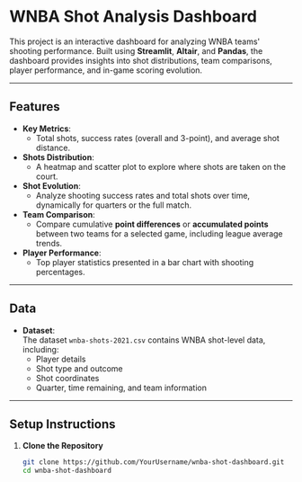 # **WNBA Shot Analysis Dashboard**

This project is an interactive dashboard for analyzing WNBA teams' shooting performance. Built using **Streamlit**, **Altair**, and **Pandas**, the dashboard provides insights into shot distributions, team comparisons, player performance, and in-game scoring evolution.

---

## **Features**

- **Key Metrics**:  
   - Total shots, success rates (overall and 3-point), and average shot distance.
- **Shots Distribution**:  
   - A heatmap and scatter plot to explore where shots are taken on the court.
- **Shot Evolution**:  
   - Analyze shooting success rates and total shots over time, dynamically for quarters or the full match.
- **Team Comparison**:  
   - Compare cumulative **point differences** or **accumulated points** between two teams for a selected game, including league average trends.
- **Player Performance**:  
   - Top player statistics presented in a bar chart with shooting percentages.

---

## **Data**

- **Dataset**:  
   The dataset `wnba-shots-2021.csv` contains WNBA shot-level data, including:
   - Player details  
   - Shot type and outcome  
   - Shot coordinates  
   - Quarter, time remaining, and team information  

---

## **Setup Instructions**

1. **Clone the Repository**  
   ```bash
   git clone https://github.com/YourUsername/wnba-shot-dashboard.git
   cd wnba-shot-dashboard
